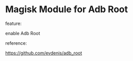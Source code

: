 # Magisk Module for Adb Root

feature:

enable Adb Root

reference:

https://github.com/evdenis/adb_root